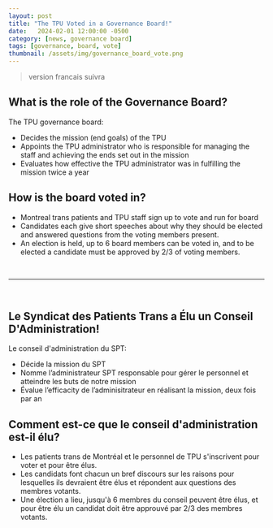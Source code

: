 ```yaml
---
layout: post
title: "The TPU Voted in a Governance Board!"
date:   2024-02-01 12:00:00 -0500
category: [news, governance board]
tags: [governance, board, vote]
thumbnail: /assets/img/governance_board_vote.png
---
```


> version francais suivra


## What is the role of the Governance Board?
The TPU governance board:
- Decides the mission (end goals) of the TPU 
- Appoints the TPU administrator who is responsible for managing the staff and achieving the ends set out in the mission
- Evaluates how effective the TPU administrator was in fulfilling the mission twice a year

## How is the board voted in?
- Montreal trans patients and TPU staff sign up to vote and run for board
- Candidates each give short speeches about why they should be elected and answered questions from the voting members present. 
- An election is held, up to 6 board members can be voted in, and to be elected a candidate must be approved by 2/3 of voting members. 

<br>

---

<br>

## Le Syndicat des Patients Trans a Élu un Conseil D'Administration!
Le conseil d'administration du SPT:
- Décide la mission du SPT
- Nomme l’administrateur SPT responsable pour gérer le personnel et atteindre les buts de notre mission
- Évalue l’efficacity de l’adminisitrateur en réalisant la mission, deux fois par an

## Comment est-ce que le conseil d'administration est-il élu?
- Les patients trans de Montréal et le personnel de TPU s'inscrivent pour voter et pour être élus.
- Les candidats font chacun un bref discours sur les raisons pour lesquelles ils devraient être élus et répondent aux questions des membres votants. 
- Une élection a lieu, jusqu'à 6 membres du conseil peuvent être élus, et pour être élu un candidat doit être approuvé par 2/3 des membres votants.